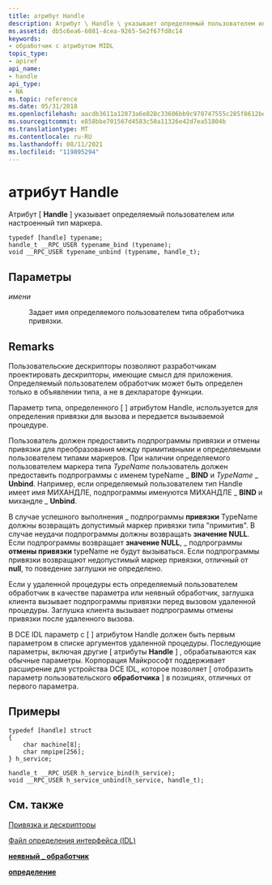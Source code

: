 ```yaml
---
title: атрибут Handle
description: Атрибут \ Handle \ указывает определяемый пользователем или \ 0034; настроенный \ 0034; Тип обработчика.
ms.assetid: db5c6ea6-6081-4cea-9265-5e2f67fd8c14
keywords:
- обработчик с атрибутом MIDL
topic_type:
- apiref
api_name:
- handle
api_type:
- NA
ms.topic: reference
ms.date: 05/31/2018
ms.openlocfilehash: aacdb3611a12873a6e828c33606bb9c970747555c285f8612be2b43bc3f51adf
ms.sourcegitcommit: e858bbe701567d4583c50a11326e42d7ea51804b
ms.translationtype: MT
ms.contentlocale: ru-RU
ms.lasthandoff: 08/11/2021
ms.locfileid: "119895294"
---
```

# <a name="handle-attribute"></a>атрибут Handle

Атрибут \[ **Handle** \] указывает определяемый пользователем или настроенный тип маркера.

``` syntax
typedef [handle] typename;  
handle_t __RPC_USER typename_bind (typename);
void __RPC_USER typename_unbind (typename, handle_t);
```

## <a name="parameters"></a>Параметры

<dl> <dt>

*имени* 
</dt> <dd>

Задает имя определяемого пользователем типа обработчика привязки.

</dd> </dl>

## <a name="remarks"></a>Remarks

Пользовательские дескрипторы позволяют разработчикам проектировать дескрипторы, имеющие смысл для приложения. Определяемый пользователем обработчик может быть определен только в объявлении типа, а не в деклараторе функции.

Параметр типа, определенного \[  \] атрибутом Handle, используется для определения привязки для вызова и передается вызываемой процедуре.

Пользователь должен предоставить подпрограммы привязки и отмены привязки для преобразования между примитивными и определяемыми пользователем типами маркеров. При наличии определяемого пользователем маркера типа *TypeName* пользователь должен предоставить подпрограммы с именем typeName  \_ **BIND** и *TypeName* \_ **Unbind**. Например, если определяемый пользователем тип Handle имеет имя МИХАНДЛЕ, подпрограммы именуются МИХАНДЛЕ \_ **BIND** и михандле \_ **Unbind**.

В случае успешного выполнения  \_ подпрограммы **привязки** TypeName должны возвращать допустимый маркер привязки типа "примитив". В случае неудачи подпрограммы должны возвращать **значение NULL**. Если подпрограммы возвращает **значение NULL**,  \_ подпрограммы **отмены привязки** typeName не будут вызываться. Если подпрограммы привязки возвращают недопустимый маркер привязки, отличный от **null**, то поведение заглушки не определено.

Если у удаленной процедуры есть определяемый пользователем обработчик в качестве параметра или неявный обработчик, заглушка клиента вызывает подпрограммы привязки перед вызовом удаленной процедуры. Заглушка клиента вызывает подпрограммы отмены привязки после удаленного вызова.

В DCE IDL параметр с \[  \] атрибутом Handle должен быть первым параметром в списке аргументов удаленной процедуры. Последующие параметры, включая другие \[ атрибуты **Handle** \] , обрабатываются как обычные параметры. Корпорация Майкрософт поддерживает расширение для устройства DCE IDL, которое позволяет \[ отобразить параметр пользовательского **обработчика** \] в позициях, отличных от первого параметра.

## <a name="examples"></a>Примеры

``` syntax
typedef [handle] struct 
{ 
    char machine[8]; 
    char nmpipe[256]; 
} h_service; 
 
handle_t __RPC_USER h_service_bind(h_service); 
void __RPC_USER h_service_unbind(h_service, handle_t);
```

## <a name="see-also"></a>См. также

<dl> <dt>

[Привязка и дескрипторы](/windows/desktop/Rpc/binding-and-handles)
</dt> <dt>

[Файл определения интерфейса (IDL)](interface-definition-idl-file.md)
</dt> <dt>

[**неявный \_ обработчик**](implicit-handle.md)
</dt> <dt>

[**определение**](typedef.md)
</dt> </dl>

 

 